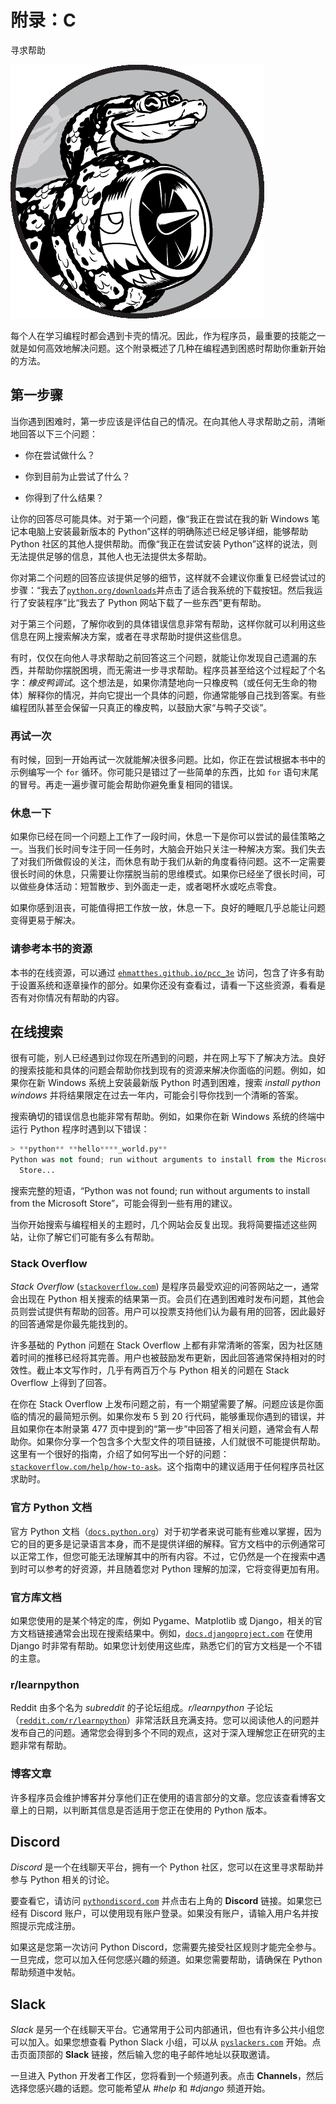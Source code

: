 # 附录：C

寻求帮助

![](img/chapterart.png)

每个人在学习编程时都会遇到卡壳的情况。因此，作为程序员，最重要的技能之一就是如何高效地解决问题。这个附录概述了几种在编程遇到困惑时帮助你重新开始的方法。

## 第一步骤

当你遇到困难时，第一步应该是评估自己的情况。在向其他人寻求帮助之前，清晰地回答以下三个问题：

+   你在尝试做什么？

+   你到目前为止尝试了什么？

+   你得到了什么结果？

让你的回答尽可能具体。对于第一个问题，像“我正在尝试在我的新 Windows 笔记本电脑上安装最新版本的 Python”这样的明确陈述已经足够详细，能够帮助 Python 社区的其他人提供帮助。而像“我正在尝试安装 Python”这样的说法，则无法提供足够的信息，其他人也无法提供太多帮助。

你对第二个问题的回答应该提供足够的细节，这样就不会建议你重复已经尝试过的步骤：“我去了[`python.org/downloads`](https://python.org/downloads)并点击了适合我系统的下载按钮。然后我运行了安装程序”比“我去了 Python 网站下载了一些东西”更有帮助。

对于第三个问题，了解你收到的具体错误信息非常有帮助，这样你就可以利用这些信息在网上搜索解决方案，或者在寻求帮助时提供这些信息。

有时，仅仅在向他人寻求帮助之前回答这三个问题，就能让你发现自己遗漏的东西，并帮助你摆脱困境，而无需进一步寻求帮助。程序员甚至给这个过程起了个名字：*橡皮鸭调试*。这个想法是，如果你清楚地向一只橡皮鸭（或任何无生命的物体）解释你的情况，并向它提出一个具体的问题，你通常能够自己找到答案。有些编程团队甚至会保留一只真正的橡皮鸭，以鼓励大家“与鸭子交谈”。

### 再试一次

有时候，回到一开始再试一次就能解决很多问题。比如，你正在尝试根据本书中的示例编写一个 `for` 循环。你可能只是错过了一些简单的东西，比如 `for` 语句末尾的冒号。再走一遍步骤可能会帮助你避免重复相同的错误。

### 休息一下

如果你已经在同一个问题上工作了一段时间，休息一下是你可以尝试的最佳策略之一。当我们长时间专注于同一任务时，大脑会开始只关注一种解决方案。我们失去了对我们所做假设的关注，而休息有助于我们从新的角度看待问题。这不一定需要很长时间的休息，只需要让你摆脱当前的思维模式。如果你已经坐了很长时间，可以做些身体活动：短暂散步、到外面走一走，或者喝杯水或吃点零食。

如果你感到沮丧，可能值得把工作放一放，休息一下。良好的睡眠几乎总能让问题变得更易于解决。

### 请参考本书的资源

本书的在线资源，可以通过 [`ehmatthes.github.io/pcc_3e`](https://ehmatthes.github.io/pcc_3e) 访问，包含了许多有助于设置系统和逐章操作的部分。如果你还没有查看过，请看一下这些资源，看看是否有对你情况有帮助的内容。

## 在线搜索

很有可能，别人已经遇到过你现在所遇到的问题，并在网上写下了解决方法。良好的搜索技能和具体的问题会帮助你找到现有的资源来解决你面临的问题。例如，如果你在新 Windows 系统上安装最新版 Python 时遇到困难，搜索 *install python windows* 并将结果限定在过去一年内，可能会引导你找到一个清晰的答案。

搜索确切的错误信息也能非常有帮助。例如，如果你在新 Windows 系统的终端中运行 Python 程序时遇到以下错误：

```py
> **python** **hello****_world.py**
Python was not found; run without arguments to install from the Microsoft
  Store...
```

搜索完整的短语，“Python was not found; run without arguments to install from the Microsoft Store”，可能会得到一些有用的建议。

当你开始搜索与编程相关的主题时，几个网站会反复出现。我将简要描述这些网站，让你了解它们可能有多么有帮助。

### Stack Overflow

*Stack Overflow* ([`stackoverflow.com`](https://stackoverflow.com)) 是程序员最受欢迎的问答网站之一，通常会出现在 Python 相关搜索的结果第一页。会员们在遇到困难时发布问题，其他会员则尝试提供有帮助的回答。用户可以投票支持他们认为最有用的回答，因此最好的回答通常是你最先能找到的。

许多基础的 Python 问题在 Stack Overflow 上都有非常清晰的答案，因为社区随着时间的推移已经将其完善。用户也被鼓励发布更新，因此回答通常保持相对的时效性。截止本文写作时，几乎有两百万个与 Python 相关的问题在 Stack Overflow 上得到了回答。

在你在 Stack Overflow 上发布问题之前，有一个期望需要了解。问题应该是你面临的情况的最简短示例。如果你发布 5 到 20 行代码，能够重现你遇到的错误，并且如果你在本附录第 477 页中提到的“第一步”中回答了相关问题，通常会有人帮助你。如果你分享一个包含多个大型文件的项目链接，人们就很不可能提供帮助。这里有一个很好的指南，介绍了如何写出一个好的问题：[`stackoverflow.com/help/how-to-ask`](https://stackoverflow.com/help/how-to-ask)。这个指南中的建议适用于任何程序员社区求助时。

### 官方 Python 文档

官方 Python 文档（[`docs.python.org`](https://docs.python.org)）对于初学者来说可能有些难以掌握，因为它的目的更多是记录语言本身，而不是提供详细的解释。官方文档中的示例通常可以正常工作，但您可能无法理解其中的所有内容。不过，它仍然是一个在搜索中遇到时可以参考的好资源，并且随着您对 Python 理解的加深，它将变得更加有用。

### 官方库文档

如果您使用的是某个特定的库，例如 Pygame、Matplotlib 或 Django，相关的官方文档链接通常会出现在搜索结果中。例如，[`docs.djangoproject.com`](https://docs.djangoproject.com) 在使用 Django 时非常有帮助。如果您计划使用这些库，熟悉它们的官方文档是一个不错的主意。

### r/learnpython

Reddit 由多个名为 *subreddit* 的子论坛组成。*r/learnpython* 子论坛（[`reddit.com/r/learnpython`](https://reddit.com/r/learnpython)）非常活跃且充满支持。您可以阅读他人的问题并发布自己的问题。通常您会得到多个不同的观点，这对于深入理解您正在研究的主题非常有帮助。

### 博客文章

许多程序员会维护博客并分享他们正在使用的语言部分的文章。您应该查看博客文章上的日期，以判断其信息是否适用于您正在使用的 Python 版本。

## Discord

*Discord* 是一个在线聊天平台，拥有一个 Python 社区，您可以在这里寻求帮助并参与 Python 相关的讨论。

要查看它，请访问 [`pythondiscord.com`](https://pythondiscord.com) 并点击右上角的 **Discord** 链接。如果您已经有 Discord 账户，可以使用现有账户登录。如果没有账户，请输入用户名并按照提示完成注册。

如果这是您第一次访问 Python Discord，您需要先接受社区规则才能完全参与。一旦完成，您可以加入任何您感兴趣的频道。如果您需要帮助，请确保在 Python 帮助频道中发帖。

## Slack

*Slack* 是另一个在线聊天平台。它通常用于公司内部通讯，但也有许多公共小组您可以加入。如果您想查看 Python Slack 小组，可以从 [`pyslackers.com`](https://pyslackers.com) 开始。点击页面顶部的 **Slack** 链接，然后输入您的电子邮件地址以获取邀请。

一旦进入 Python 开发者工作区，您将看到一个频道列表。点击 **Channels**，然后选择您感兴趣的话题。您可能希望从 *#help* 和 *#django* 频道开始。
